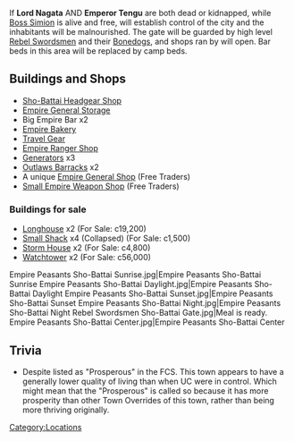 If **Lord Nagata** AND **Emperor Tengu** are both dead or kidnapped,
while [Boss Simion](Boss_Simion.md "wikilink") is alive and free, [](03%20-%20Projects%20&%20Wikis/Kenshi/Kenshi%20Wiki/Kenshi%20Wiki%20Template/Empire_Peasants.md) will establish control of the city
and the inhabitants will be malnourished. The gate will be guarded by
high level [Rebel Swordsmen](03%20-%20Projects%20&%20Wikis/Kenshi/Kenshi%20Wiki/Kenshi%20Wiki%20Template/Rebel_Swordsmen.md "wikilink") and their
[Bonedogs](Bonedog.md "wikilink"), and shops ran by [](03%20-%20Projects%20&%20Wikis/Kenshi/Kenshi%20Wiki/Kenshi%20Wiki%20Template/Free_Traders.md) will open. Bar beds in this area will
be replaced by camp beds.

## Buildings and Shops

- [Sho-Battai Headgear Shop](Sho-Battai_Headgear_Shop.md "wikilink")
- [Empire General Storage](Empire_General_Storage.md "wikilink")
- Big Empire Bar x2
- [Empire Bakery](Empire_Bakery.md "wikilink")
- [Travel Gear](Travel_Gear.md "wikilink")
- [Empire Ranger Shop](Empire_Ranger_Shop.md "wikilink")
- [Generators](Generators "wikilink") x3
- [Outlaws Barracks](Outlaws_Barracks "wikilink") x2
- A unique [Empire General Shop](Empire_General_Shop.md "wikilink") (Free
  Traders)
- [Small Empire Weapon Shop](Small_Empire_Weapon_Shop.md "wikilink") (Free
  Traders)

### Buildings for sale

- [Longhouse](Longhouse.md "wikilink") x2 (For Sale: c19,200)
- [Small Shack](https://kenshi.fandom.com/wiki/Small_Shack) x4
  (Collapsed) (For Sale: c1,500)
- [Storm House](Storm_House.md "wikilink") x2 (For Sale: c4,800)
- [Watchtower](Watchtower.md "wikilink") x2 (For Sale: c56,000)

Empire Peasants Sho-Battai Sunrise.jpg\|Empire Peasants Sho-Battai
Sunrise Empire Peasants Sho-Battai Daylight.jpg\|Empire Peasants
Sho-Battai Daylight Empire Peasants Sho-Battai Sunset.jpg\|Empire
Peasants Sho-Battai Sunset Empire Peasants Sho-Battai Night.jpg\|Empire
Peasants Sho-Battai Night Rebel Swordsmen Sho-Battai Gate.jpg\|Meal is
ready. Empire Peasants Sho-Battai Center.jpg\|Empire Peasants Sho-Battai
Center

## Trivia

- Despite listed as "Prosperous" in the FCS. This town appears to have a
  generally lower quality of living than when UC were in control. Which
  might mean that the "Prosperous" is called so because it has more
  prosperity than other Town Overrides of this town, rather than being
  more thriving originally.

[Category:Locations](Category:Locations "wikilink")